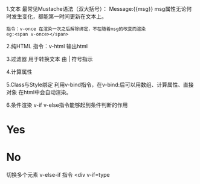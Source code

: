 1.文本 最常见Mustache语法（双大括号）：
	<span>Message:{{msg}}</span>
	msg属性无论何时发生变化，都能第一时间更新在文本上。

    指令：v-once 在渲染一次之后解除绑定，不在随着msg的改变而渲染
	eg:<span v-once></span>

2.纯HTML 
    指令：v-html 输出html
	<div v-html="rawHtml"></div>

3.过滤器
	用于转换文本  由 | 符号指示

4.计算属性
	

5.Class与Style绑定
	利用v-bind指令，在v-bind:后可以用数组、计算属性、直接对象 在html中会自动渲染。

6.条件渲染
	v-if v-else指令能够起到条件判断的作用
		<h1 v-if="ok">Yes</h1>
		<h1 v-else>No</h1>
	切换多个元素
		<template v-if="ok">
		   <p></p>
		   <h1></h1>
		</template>
	v-else-if 指令
		<div v-if=type